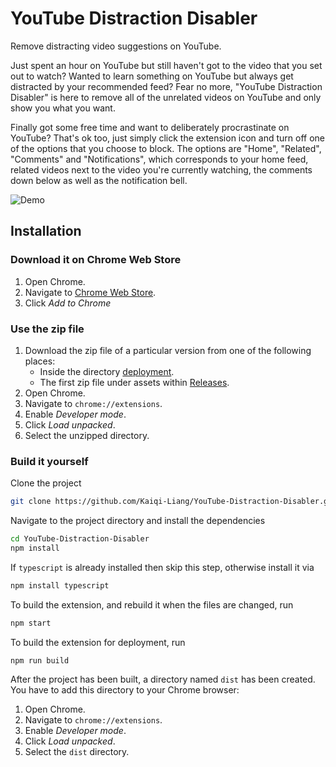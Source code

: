 # YouTube Distraction Disabler

Remove distracting video suggestions on YouTube.

Just spent an hour on YouTube but still haven't got to the video that you set out to watch? Wanted to learn something on YouTube but always get distracted by your recommended feed? Fear no more, "YouTube Distraction Disabler" is here to remove all of the unrelated videos on YouTube and only show you what you want.

Finally got some free time and want to deliberately procrastinate on YouTube? That's ok too, just simply click the extension icon and turn off one of the options that you choose to block. The options are "Home", "Related", "Comments" and "Notifications", which corresponds to your home feed, related videos next to the video you're currently watching, the comments down below as well as the notification bell.

![Demo](deployment/Demo.jpg)

## Installation

### Download it on Chrome Web Store

1. Open Chrome.
2. Navigate to [Chrome Web Store](https://chrome.google.com/webstore/detail/youtube-distraction-disab/klhmhijgenkomhcobnbdnjkkefbghfab?hl=en-GB).
3. Click *Add to Chrome*

### Use the zip file

1. Download the zip file of a particular version from one of the following places:
    * Inside the directory [deployment](deployment).
    * The first zip file under assets within [Releases](https://github.com/Kaiqi-Liang/YouTube-Distraction-Disabler/releases).
2. Open Chrome.
3. Navigate to `chrome://extensions`.
4. Enable *Developer mode*.
5. Click *Load unpacked*.
6. Select the unzipped directory.

### Build it yourself

Clone the project

```sh
git clone https://github.com/Kaiqi-Liang/YouTube-Distraction-Disabler.git
```

Navigate to the project directory and install the dependencies

```sh
cd YouTube-Distraction-Disabler
npm install
```

If `typescript` is already installed then skip this step, otherwise install it via

```sh
npm install typescript
```

To build the extension, and rebuild it when the files are changed, run

```sh
npm start
```

To build the extension for deployment, run

```sh
npm run build
```

After the project has been built, a directory named `dist` has been created. You have to add this directory to your Chrome browser:

1. Open Chrome.
2. Navigate to `chrome://extensions`.
3. Enable *Developer mode*.
4. Click *Load unpacked*.
5. Select the `dist` directory.
